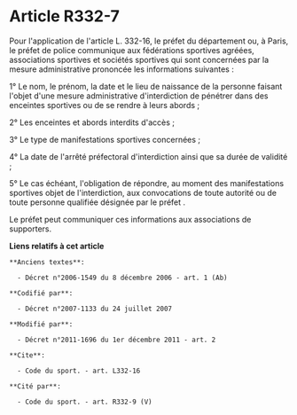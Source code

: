 # Article R332-7

Pour l'application de l'article L. 332-16, le préfet du département ou, à Paris, le préfet de police communique aux
fédérations sportives agréées, associations sportives et sociétés sportives qui sont concernées par la mesure administrative
prononcée les informations suivantes :

1° Le nom, le prénom, la date et le lieu de naissance de la personne faisant l'objet d'une mesure administrative
d'interdiction de pénétrer dans des enceintes sportives ou de se rendre à leurs abords ;

2° Les enceintes et abords interdits d'accès ;

3° Le type de manifestations sportives concernées ;

4° La date de l'arrêté préfectoral d'interdiction ainsi que sa durée de validité ;

5° Le cas échéant, l'obligation de répondre, au moment des manifestations sportives objet de l'interdiction, aux convocations
de toute autorité ou de toute personne qualifiée désignée par le préfet .

Le préfet peut communiquer ces informations aux associations de supporters.

**Liens relatifs à cet article**

	**Anciens textes**:

	  - Décret n°2006-1549 du 8 décembre 2006 - art. 1 (Ab)

	**Codifié par**:

	  - Décret n°2007-1133 du 24 juillet 2007

	**Modifié par**:

	  - Décret n°2011-1696 du 1er décembre 2011 - art. 2

	**Cite**:

	  - Code du sport. - art. L332-16

	**Cité par**:

	  - Code du sport. - art. R332-9 (V)
